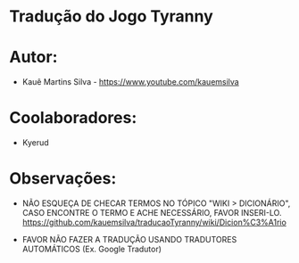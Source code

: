 # Tradução do Jogo Tyranny

# Autor: 
 * Kauê Martins Silva	-	https://www.youtube.com/kauemsilva

# Coolaboradores:
 * Kyerud

 
# Observações:
 * NÃO ESQUEÇA DE CHECAR TERMOS NO TÓPICO "WIKI > DICIONÁRIO", CASO ENCONTRE O TERMO E ACHE NECESSÁRIO, FAVOR INSERI-LO.
 https://github.com/kauemsilva/traducaoTyranny/wiki/Dicion%C3%A1rio

* FAVOR NÃO FAZER A TRADUÇÃO USANDO TRADUTORES AUTOMÁTICOS (Ex. Google Tradutor)
